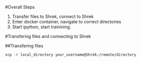 #Overall Steps

1. Transfer files to Shrek, connect to Shrek
2. Enter docker container, navigate to correct directories
3. Start ipython, start trainining.

#Transfering files and connecting to Shrek

##Transfering files

`scp -r local_directory your_username@Shrek:/remote/directory`
